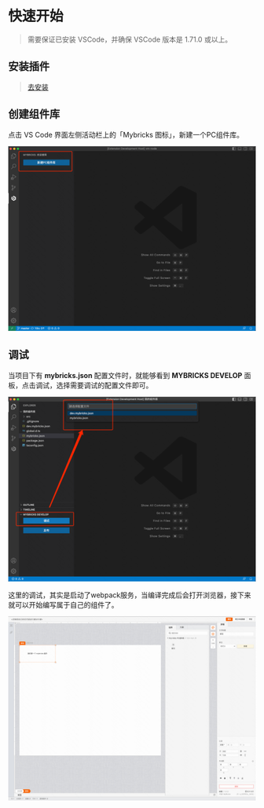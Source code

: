 # 快速开始

>需要保证已安装 VSCode，并确保 VSCode 版本是 1.71.0 或以上。

## 安装插件
>[去安装](https://marketplace.visualstudio.com/items?itemName=Mybricks.Mybricks)

## 创建组件库
点击 VS Code 界面左侧活动栏上的「Mybricks 图标」，新建一个PC组件库。

![创建组件库](img.png)

## 调试
当项目下有 **mybricks.json** 配置文件时，就能够看到 **MYBRICKS DEVELOP** 面板，点击调试，选择需要调试的配置文件即可。

![开始调试](img2.png)

这里的调试，其实是启动了webpack服务，当编译完成后会打开浏览器，接下来就可以开始编写属于自己的组件了。

![调试界面](img3.png)
